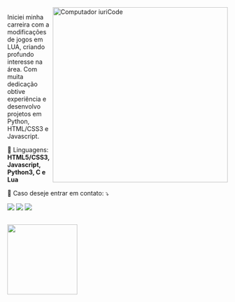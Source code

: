 <img src="https://raw.githubusercontent.com/MicaelliMedeiros/micaellimedeiros/master/image/computer-illustration.png" min-width="400px" max-width="400px" width="400px" align="right" alt="Computador iuriCode">

<p align="left"> 
  Iniciei minha carreira com a modificações de jogos em LUA, criando profundo interesse na área.
  Com muita dedicação obtive experiência e desenvolvo projetos em Python, HTML/CSS3 e Javascript.
</p>

<p align="left">
  🦄 Linguagens: <strong>HTML5/CSS3, Javascript, Python3, C e Lua</strong>
</p>

<p align="left">
  💌 Caso deseje entrar em contato: ⤵️
</p>

<p align="left">
  <a href="nieltvrs@gmail.com" alt="Gmail">
  <img src="https://img.shields.io/badge/-Gmail-190b6c?style=flat-square&logo=gmail&logoColor=white" /></a>

  <a href="http://www.linkedin.com/in/nieltvrs" alt="Linkedin">
  <img src="https://img.shields.io/badge/-Linkedin-190b6c?style=flat-square&logo=Linkedin&logoColor=white" /></a>
  
   <a href="https://wa.me/5579981074331" alt="WhatsApp">
  <img src="https://img.shields.io/badge/-WhatsApp-190b6c?style=flat-square&logo=whatsapp&logoColor=white"/></a>
</p> 

##
<div style="display: inline_block">
  <a href="https://github.com/iaZe"></a>
  <img height="160em" src="https://github-readme-stats.vercel.app/api/top-langs/?username=iaZe&layout=compact&count_private=true&langs_count=7&theme=midnight-purple"/>
</div>
